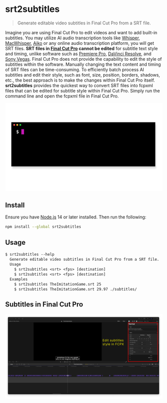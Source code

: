 # srt2subtitles 

> Generate editable video subtitles in Final Cut Pro from a SRT file.

Imagine you are using Final Cut Pro to edit videos and want to add built-in subtitles. You may utilize AI audio transcription tools like [Whisper](https://openai.com/research/whisper), [MacWhisper](https://goodsnooze.gumroad.com/l/macwhisper), [Aiko](https://sindresorhus.com/aiko) or any online audio transcription platform, you will get SRT files. **SRT files in [Final Cut Pro](https://www.apple.com/au/final-cut-pro/) cannot be edited** for subtitle text style and timing, unlike software such as [Premiere Pro](https://www.adobe.com/au/lead/creativecloud/premiere.html?), [DaVinci Resolve](https://www.blackmagicdesign.com/products/davinciresolve), and [Sony Vegas](https://www.vegascreativesoftware.com/us/vegas-pro/). Final Cut Pro does not provide the capability to edit the style of subtitles within the software. Manually changing the text content and timing of SRT files can be time-consuming. To efficiently batch process AI subtitles and edit their style, such as font, size, position, borders, shadows, etc., the best approach is to make the changes within Final Cut Pro itself. **srt2subtitles** provides the quickest way to convert SRT files into fcpxml files that can be edited for subtitle style within Final Cut Pro. Simply run the command line and open the fcpxml file in Final Cut Pro.

<img src="srt2subtitles-cli-screenshot.gif">

## Install

Ensure you have [Node.js](https://nodejs.org) 14 or later installed. Then run the following:

```sh
npm install --global srt2subtitles
```

## Usage

```
$ srt2subtitles --help
  Generate editable video subtitles in Final Cut Pro from a SRT file.
  Usage
	$ srt2subtitles <srt> <fps> [destination]
	$ srt2subtitles <srt> <fps> [destination]
  Examples
	$ srt2subtitles TheImitationGame.srt 25
	$ srt2subtitles TheImitationGame.srt 29.97 ./subtitles/
```



## Subtitles in Final Cut Pro

<img src="fcpx-project-screenshot.png">


